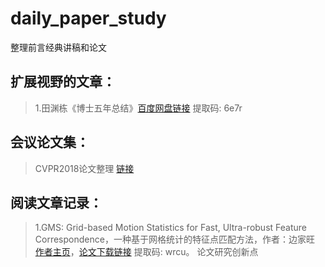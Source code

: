 # daily_paper_study
整理前言经典讲稿和论文


扩展视野的文章：  
--------------
> 1.田渊栋《博士五年总结》[百度网盘链接](https://pan.baidu.com/s/1yVVFSIy_JTFPhcle8tAU4A) 提取码: 6e7r 

会议论文集：
----------
> CVPR2018论文整理  [链接]()


阅读文章记录：
------------
> 1.GMS: Grid-based Motion Statistics for Fast, Ultra-robust Feature Correspondence，一种基于网格统计的特征点匹配方法，作者：边家旺 [作者主页](http://jwbian.net)，[论文下载链接](https://pan.baidu.com/s/1AEWBmjP92jnWSc5IYVKZyA)  提取码: wrcu。      论文研究创新点
